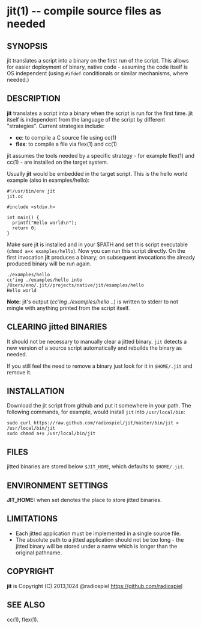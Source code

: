 jit(1) -- compile source files as needed
========================================

## SYNOPSIS

jit translates a script into a binary on the first run of the script. This allows
for easier deployment of binary, native code - assuming the code itself is
OS independent (using `#ifdef` conditionals or similar mechanisms, where needed.)

## DESCRIPTION

**jit** translates a script into a binary when the script is run for the first time.
jit itself is independent from the language of the script by different "strategies". 
Current strategies include:

- **cc**: to compile a C source file using cc(1)
- **flex**: to compile a file via flex(1) and cc(1)

jit assumes the tools needed by a specific strategy - for example flex(1) and 
cc(1) - are installed on the target system.

Usually **jit** would be embedded in the target script. This is the hello world
example (also in examples/hello):

    #!/usr/bin/env jit
    jit.cc

    #include <stdio.h>

    int main() {
      printf("Hello world\n");
      return 0;
    }

Make sure jit is installed and in your $PATH and set this script executable 
(`chmod a+x examples/hello`). Now you can run this script directly. On the first 
invocation **jit** produces a binary; on subsequent invocations the already 
produced binary will be run again.

    ./examples/hello
    cc'ing ./examples/hello into /Users/eno/.jit//projects/native/jit/examples/hello
    Hello world

**Note:** jit's output (*cc'ing ./examples/hello ..*) is written to stderr to 
not mingle with anything printed from the script itself.

## CLEARING jitted BINARIES

It should not be necessary to manually clear a jitted binary. `jit` detects
a new version of a source script automatically and rebuilds the binary as 
needed. 

If you still feel the need to remove a binary just look for it in `$HOME/.jit`
and remove it.

## INSTALLATION

Download the jit script from github and put it somewhere in your path. 
The following commands, for example, would install `jit` into `/usr/local/bin`:

    sudo curl https://raw.github.com/radiospiel/jit/master/bin/jit > /usr/local/bin/jit
    sudo chmod a+x /usr/local/bin/jit

## FILES

jitted binaries are stored below `$JIT_HOME`, which defaults to `$HOME/.jit`.

## ENVIRONMENT SETTINGS

**JIT_HOME:** when set denotes the place to store jitted binaries.

## LIMITATIONS

- Each jitted application must be implemented in a single source file.
- The absolute path to a jitted application should not be too long - the jitted
  binary will be stored under a namw which is longer than the original pathname.

## COPYRIGHT

**jit** is Copyright (C) 2013,1024 @radiospiel <https://github.com/radiospiel>

## SEE ALSO

cc(1), flex(1).
